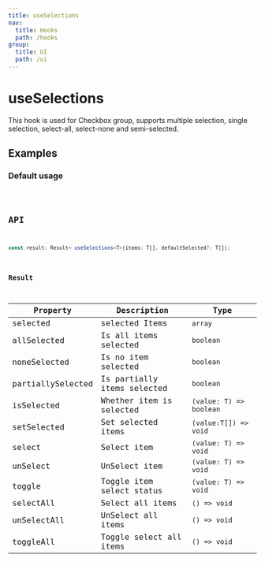 ```yaml
---
title: useSelections
nav:
  title: Hooks
  path: /hooks
group:
  title: UI
  path: /ui
---
```


# useSelections

<Tag lang="en-US" tags="ssr&crossPlatform"></Tag>

This hook is used for Checkbox group, supports multiple selection, single selection, select-all, select-none and semi-selected.

## Examples

### Default usage

<code src="./demo/demo1.tsx" />

## API

```typescript
const result: Result= useSelections<T>(items: T[], defaultSelected?: T[]);
```

### Result

| Property          | Description                 | Type                    |
|-------------------|-----------------------------|-------------------------|
| selected          | selected Items              | `array`                 |
| allSelected       | Is all items selected       | `boolean`               |
| noneSelected      | Is no item selected         | `boolean`               |
| partiallySelected | Is partially items selected | `boolean`               |
| isSelected        | Whether item is selected    | `(value: T) => boolean` |
| setSelected       | Set selected items          | `(value:T[]) => void`   |
| select            | Select item                 | `(value: T) => void`    |
| unSelect          | UnSelect item               | `(value: T) => void`    |
| toggle            | Toggle item select status   | `(value: T) => void`    |
| selectAll         | Select all items            | `() => void`            |
| unSelectAll       | UnSelect all items          | `() => void`            |
| toggleAll         | Toggle select all items     | `() => void`            |
